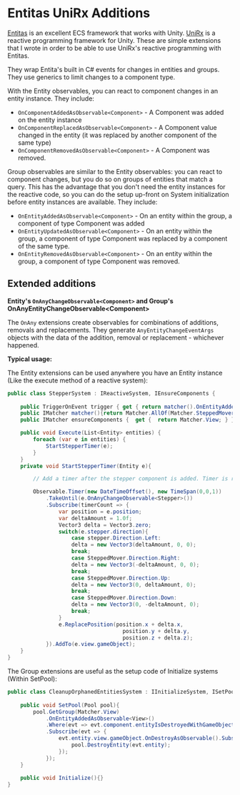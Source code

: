 # Entitas UniRx Additions

[Entitas](https://github.com/neuecc/UniRx) is an excellent ECS framework that works with Unity. [UniRx](https://github.com/neuecc/UniRx) is a reactive programming framework for Unity. These are simple extensions that I wrote in order to be able to use UniRx's reactive programming with Entitas.  

They wrap Entita's built in C# events for changes in entities and groups. They use generics to limit changes to a component type.

With the Entity observables, you can react to component changes in an entity instance. They include:

 - `OnComponentAddedAsObservable<Component>` - A Component was added on the entity instance
 - `OnComponentReplacedAsObservable<Component>` - A Component value changed in the entity (it was replaced by another component of the same type)
 - `OnComponentRemovedAsObservable<Component>` - A Component was removed.

Group observables are similar to the Entity observables: you can react to component changes, but you do so on groups of entities that match a query.  This has the advantage that you don't need the entity instances for the reactive code, so you can do the setup up-front on System initialization before entity instances are available. They include:

 - `OnEntityAddedAsObservable<Component>` - On an entity within the group, a component of type Component was added
 - `OnEntityUpdatedAsObservable<Component>` - On an entity within the group, a component of type Component was replaced by a component of the same type.
 - `OnEntityRemovedAsObservable<Component>` - On an entity within the group, a component of type Component was removed.

## Extended additions

**Entity's `OnAnyChangeObservable<Component>` and Group's OnAnyEntityChangeObservable\<Component\>**

The `OnAny` extensions create observables for combinations of additions, removals and replacements. They generate `AnyEntityChangeEventArgs` objects with the data of the addition, removal or replacement - whichever happened.

**Typical usage:**

The Entity extensions can be used anywhere you have an Entity instance (Like the execute method of a reactive system):
 
```csharp
public class StepperSystem : IReactiveSystem, IEnsureComponents {
    
    public TriggerOnEvent trigger { get { return matcher().OnEntityAdded();  }}
    public IMatcher matcher(){return Matcher.AllOf(Matcher.SteppedMover);}
    public IMatcher ensureComponents {  get {  return Matcher.View; } }

    public void Execute(List<Entity> entities) {	
        foreach (var e in entities) {
            StartStepperTimer(e);
        }
    }
    private void StartStepperTimer(Entity e){

        // Add a timer after the stepper component is added. Timer is removed whenever the component is removed or replaced by another one.

        Observable.Timer(new DateTimeOffset(), new TimeSpan(0,0,1))
            .TakeUntil(e.OnAnyChangeObservable<Stepper>())
            .Subscribe(timerCount => {
                var position = e.position;
                var deltaAmount = 1.0f;
                Vector3 delta = Vector3.zero;
                switch(e.stepper.direction){
                    case stepper.Direction.Left:
                    delta = new Vector3(deltaAmount, 0, 0);
                    break;
                    case SteppedMover.Direction.Right:
                    delta = new Vector3(-deltaAmount, 0, 0);
                    break;
                    case SteppedMover.Direction.Up:
                    delta = new Vector3(0, deltaAmount, 0);
                    break;
                    case SteppedMover.Direction.Down:
                    delta = new Vector3(0, -deltaAmount, 0);
                    break;
                }
                e.ReplacePosition(position.x + delta.x, 
                                    position.y + delta.y, 
                                    position.z + delta.z);                                    
            }).AddTo(e.view.gameObject);
    }
}
```

The Group extensions are useful as the setup code of Initialize systems (Within SetPool):

```csharp
public class CleanupOrphanedEntitiesSystem : IInitializeSystem, ISetPool {
    
    public void SetPool(Pool pool){
        pool.GetGroup(Matcher.View)
            .OnEntityAddedAsObservable<View>()
            .Where(evt => evt.component.entityIsDestroyedWithGameObject)
            .Subscribe(evt => {	
                evt.entity.view.gameObject.OnDestroyAsObservable().Subscribe(_ => {
                    pool.DestroyEntity(evt.entity);
                });
            });
    }
    
    public void Initialize(){}
}
```
